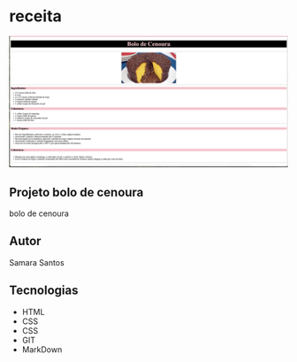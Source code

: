 # receita

![](./preview.png)

## Projeto bolo de cenoura
bolo de cenoura

## Autor
Samara Santos

## Tecnologias
* HTML
* CSS
* CSS
* GIT 
* MarkDown
